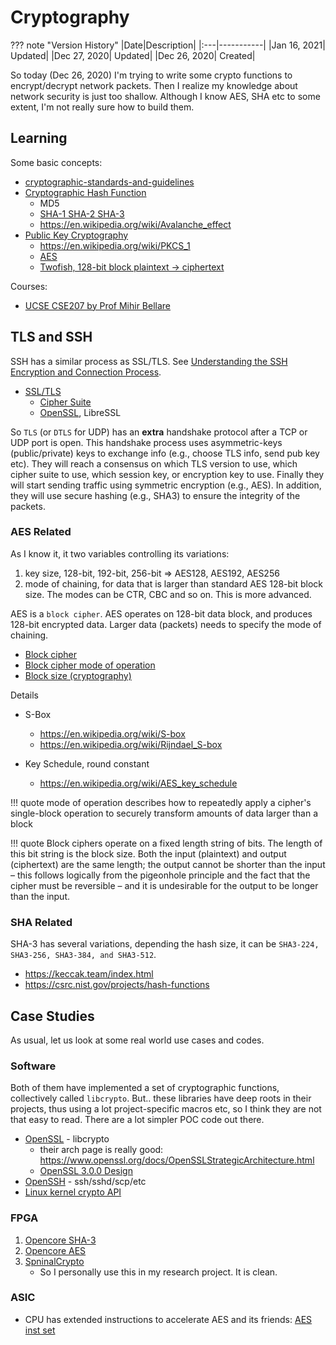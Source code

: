 # Cryptography

??? note "Version History"
	|Date|Description|
	|:---|-----------|
	|Jan 16, 2021| Updated|
	|Dec 27, 2020| Updated|
	|Dec 26, 2020| Created|

So today (Dec 26, 2020)
I'm trying to write some crypto functions to encrypt/decrypt network packets.
Then I realize my knowledge about network security is just too shallow.
Although I know AES, SHA etc to some extent,
I'm not really sure how to build them.

## Learning

Some basic concepts:

- [cryptographic-standards-and-guidelines](https://csrc.nist.gov/projects/cryptographic-standards-and-guidelines/example-values#aHashing)
- [Cryptographic Hash Function](https://en.wikipedia.org/wiki/Cryptographic_hash_function)
    - MD5
    - [SHA-1 SHA-2 SHA-3](https://en.wikipedia.org/wiki/Secure_Hash_Algorithms)
    - https://en.wikipedia.org/wiki/Avalanche_effect
- [Public Key Cryptography](https://en.wikipedia.org/wiki/Public-key_cryptography)
    - https://en.wikipedia.org/wiki/PKCS_1
    - [AES](https://en.wikipedia.org/wiki/Advanced_Encryption_Standard)
    - [Twofish, 128-bit block plaintext -> ciphertext](https://en.wikipedia.org/wiki/Twofish)

Courses:

- [UCSE CSE207 by Prof Mihir Bellare](https://cseweb.ucsd.edu/~mihir/cse207/index.html)

## TLS and SSH

SSH has a similar process as SSL/TLS.
See [Understanding the SSH Encryption and Connection Process](https://www.digitalocean.com/community/tutorials/understanding-the-ssh-encryption-and-connection-process).

- [SSL/TLS](https://en.wikipedia.org/wiki/Transport_Layer_Security)
    - [Cipher Suite](https://en.wikipedia.org/wiki/Cipher_suite)
    - [OpenSSL](https://www.openssl.org/), LibreSSL

So `TLS` (or `DTLS` for UDP) has an **extra** handshake protocol after a TCP or UDP port is open.
This handshake process uses asymmetric-keys (public/private) keys to exchange info (e.g., choose TLS info, send pub key etc).
They will reach a consensus on which TLS version to use, which cipher suite to use, which session key, or encryption key to use.
Finally they will start sending traffic using symmetric encryption (e.g., AES).
In addition, they will use secure hashing (e.g., SHA3) to ensure the integrity of the packets.

### AES Related

As I know it, it two variables controlling its variations:
1) key size, 128-bit, 192-bit, 256-bit => AES128, AES192, AES256
2) mode of chaining, for data that is larger than standard AES 128-bit block size.
   The modes can be CTR, CBC and so on. This is more advanced.

AES is a `block cipher`. AES operates on 128-bit data block, and produces 128-bit encrypted data.
Larger data (packets) needs to specify the mode of chaining.

- [Block cipher](https://en.wikipedia.org/wiki/Block_cipher)
- [Block cipher mode of operation](https://en.wikipedia.org/wiki/Block_cipher_mode_of_operation)
- [Block size (cryptography)](https://en.wikipedia.org/wiki/Block_size_(cryptography))

Details

- S-Box
    - https://en.wikipedia.org/wiki/S-box
    - https://en.wikipedia.org/wiki/Rijndael_S-box

- Key Schedule, round constant
    - https://en.wikipedia.org/wiki/AES_key_schedule

!!! quote
    mode of operation describes how to repeatedly apply
    a cipher's single-block operation to securely transform
    amounts of data larger than a block

!!! quote
	Block ciphers operate on a fixed length string of bits. The length of this bit string is the block size. Both the input (plaintext) and output (ciphertext) are the same length; the output cannot be shorter than the input – this follows logically from the pigeonhole principle and the fact that the cipher must be reversible – and it is undesirable for the output to be longer than the input.

### SHA Related

SHA-3 has several variations, depending the hash size, it can be `SHA3-224, SHA3-256, SHA3-384, and SHA3-512`.

- https://keccak.team/index.html
- https://csrc.nist.gov/projects/hash-functions

## Case Studies

As usual, let us look at some real world use cases and codes.

### Software

Both of them have implemented a set of cryptographic functions, collectively called `libcrypto`.
But.. these libraries have deep roots in their projects, thus using a lot project-specific macros etc,
so I think they are not that easy to read.
There are a lot simpler POC code out there.

- [OpenSSL](https://www.openssl.org/) - libcrypto
    - their arch page is really good: https://www.openssl.org/docs/OpenSSLStrategicArchitecture.html
    - [OpenSSL 3.0.0 Design](https://www.openssl.org/docs/OpenSSL300Design.html)
- [OpenSSH](https://github.com/openssh/openssh-portable) - ssh/sshd/scp/etc
- [Linux kernel crypto API](https://www.kernel.org/doc/html/latest/crypto/index.html)

### FPGA

1. [Opencore SHA-3](https://opencores.org/projects/sha3)
2. [Opencore AES](https://opencores.org/projects/tiny_aes)
3. [SpninalCrypto](https://github.com/SpinalHDL/SpinalCrypto)
    - So I personally use this in my research project. It is clean.

### ASIC

- CPU has extended instructions to accelerate AES and its friends: [AES inst set](https://en.wikipedia.org/wiki/AES_instruction_set)
